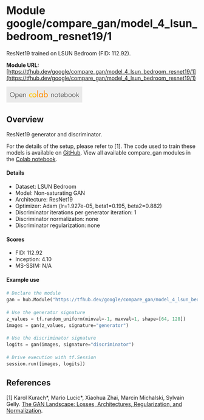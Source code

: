 # Module google/compare_gan/model_4_lsun_bedroom_resnet19/1
ResNet19 trained on LSUN Bedroom (FID: 112.92).

<!-- module-type: image-generator -->
<!-- network-architecture: ResNet19 -->
<!-- dataset: LSUN Bedroom -->

**Module URL:** [https://tfhub.dev/google/compare_gan/model_4_lsun_bedroom_resnet19/1](https://tfhub.dev/google/compare_gan/model_4_lsun_bedroom_resnet19/1)

[![Open Colab notebok](../../../../images/open_in_colab.png)](https://colab.research.google.com/github/google/compare_gan/blob/master/compare_gan/src/tfhub_models.ipynb)

## Overview

ResNet19 generator and discriminator.

For the details of the setup, please refer to [1].
The code used to train these models is available on
[GitHub](https://github.com/google/compare_gan).
View all available compare_gan modules in the [Colab notebook](https://colab.research.google.com/github/google/compare_gan/blob/master/compare_gan/src/tfhub_models.ipynb).

#### Details

* Dataset: LSUN Bedroom
* Model: Non-saturating GAN
* Architecture: ResNet19
* Optimizer: Adam (lr=1.927e-05, beta1=0.195, beta2=0.882)
* Discriminator iterations per generator iteration: 1
* Discriminator normalizaton: none
* Discriminator regularization: none

#### Scores

* FID: 112.92
* Inception: 4.10
* MS-SSIM: N/A

#### Example use
```python
# Declare the module
gan = hub.Module("https://tfhub.dev/google/compare_gan/model_4_lsun_bedroom_resnet19/1")

# Use the generator signature
z_values = tf.random_uniform(minval=-1, maxval=1, shape=[64, 128])
images = gan(z_values, signature="generator")

# Use the discriminator signature
logits = gan(images, signature="discriminator")

# Drive execution with tf.Session
session.run([images, logits])
```

## References

[1] Karol Kurach*, Mario Lucic*, Xiaohua Zhai, Marcin Michalski, Sylvain Gelly.
[The GAN Landscape: Losses, Architectures, Regularization, and Normalization](https://arxiv.org/abs/1807.04720).
